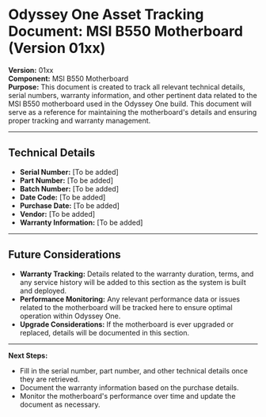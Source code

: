 
# Odyssey One Asset Tracking Document: MSI B550 Motherboard (Version 01xx)

**Version:** 01xx  
**Component:** MSI B550 Motherboard  
**Purpose:** This document is created to track all relevant technical details, serial numbers, warranty information, and other pertinent data related to the MSI B550 motherboard used in the Odyssey One build. This document will serve as a reference for maintaining the motherboard's details and ensuring proper tracking and warranty management.

---

## Technical Details

- **Serial Number:** [To be added]
- **Part Number:** [To be added]
- **Batch Number:** [To be added]
- **Date Code:** [To be added]
- **Purchase Date:** [To be added]
- **Vendor:** [To be added]
- **Warranty Information:** [To be added]

---

## Future Considerations

- **Warranty Tracking:** Details related to the warranty duration, terms, and any service history will be added to this section as the system is built and deployed.
- **Performance Monitoring:** Any relevant performance data or issues related to the motherboard will be tracked here to ensure optimal operation within Odyssey One.
- **Upgrade Considerations:** If the motherboard is ever upgraded or replaced, details will be documented in this section.

---

**Next Steps:**
- Fill in the serial number, part number, and other technical details once they are retrieved.
- Document the warranty information based on the purchase details.
- Monitor the motherboard's performance over time and update the document as necessary.
